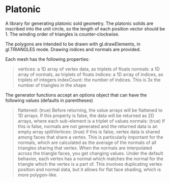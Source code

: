 # Platonic

A library for generating platonic sold geometry. The platonic solids are inscribed into the unit circle, so the length of each position vector should be 1. The winding order of triangles is counter-clockwise.

The polygons are intended to be drawn with gl.drawElements, in gl.TRIANGLES mode. Drawing indices and normals are provided.

Each mesh has the following properties:

> vertices: a 1D array of vertex data, as triplets of floats
> normals: a 1D array of normals, as triplets of floats
> indices: a 1D array of indices, as triplets of integers
> indexCount: the number of indices. This is 3x the number of triangles in the shape

The generator functions accept an options object that can have the following values (defaults in parentheses)

> flattened: (true) Before returning, the value arrays will be flattened to 1D arrays. If this property is false, the data will be returned as 2D arrays, where each sub-element is a triplet of values
> normals: (true) If this is false, normals are not generated and the returned data is an empty array
> splitVertices: (true) if this is false, vertex data is shared among faces that share a vertex. This is particularly important for the normals, which are calculated as the average of the normals of all triangles sharing that vertex. When the normals are interpolated across the triangle faces, you get changing values. Under the default behavior, each vertex has a normal which matches the normal for the triangle which the vertex is a part of. This involves duplicating vertex position and normal data, but it allows for flat face shading, which is more polygon-like.
